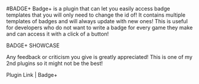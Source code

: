 #BADGE+
Badge+ is a plugin that can let you easily access badge templates that you will only need to change the id of! It contains multiple templates of badges and will always update with new ones! This is useful for developers who do not want to write a badge for every game they make and can access it with a click of a button!


BADGE+ SHOWCASE



Any feedback or criticism you give is greatly appreciated! This is one of my 2nd plugins so it might not be the best!

Plugin Link | Badge+ 

